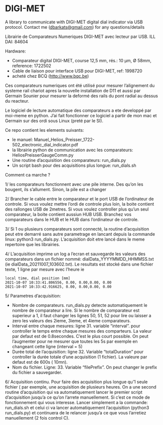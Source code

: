 # DIGI-MET
A library to communicate with DIGI-MET digital dial indicator via USB protocol. Contact me (dbarkats@gmail.com) for any questions/details

Librairie de Comparateurs  Numeriques DIGI-MET avec lecteur par USB.
ILL DAI: 84604

Hardware:
 - Comparateur digital DIGI-MET, course 12,5 mm, rés.: 10 μm, Ø 58mm, reference: 1722502
 - Cable de liaison pour interface USB pour DIGI-MET, ref: 1998720
 - acheté chez BCQ (http://www.bqc.be)

Ces comparateurs numeriques ont été utilisé pour mesurer l’alignement du systeme rail chariot apres la nouvelle installation de D11 et aussi par Germain Sounier pour mesurer la deformé des rails du pont radial au dessus du reacteur.

Le logiciel de lecture automatique des comparateurs a ete developpé par moi-meme en python.  J’ai fait fonctionner ce logiciel a partir de mon mac et Germain sur des ordi sous Linux (preté par le SI).

Ce repo contient les elements suivants:
 - le manuel: Manuel_Helios_Preisser_1722-502_electronic_dial_indicator.pdf
 - la librairie python de communication avec les comparateurs: HeliosPreisserGaugeComm.py
 - Une routine d’acquisition des comparateurs: run_dials.py
 - Un script bash pour des acquisitions plus longue: run_dials.sh

Comment ca marche ?

 1/ les comparateurs fonctionnent avec une pile interne. Des qu’on les bougent, ils s’allument. Sinon, la pile est a changer
   
 2/ Brancher le cable entre le comparateur et le port USB de  l’ordinateur de controle. Si vous voulez mettre l’ordi de controle plus loin, la boite contient des rallonges USB de 2metres. Si vous voulez controller plus qu’un seul comparateur, la boite contient aussiun HUB USB. Branchez vos comparateurs dans le HUB et le HUB dans l’ordinateur de controle.
 
 3/ Si 1 ou plusieurs comparateurs sont connecté, la routine d’acquisition peut etre demarré sans autre parametrage en lancant depuis la commande linux: python3 run_dials.py. L’acquisition doit etre lancé dans le meme repertoire que les librairies.
 
 4/ L’acquisition imprime un log a l’ecran et sauvegarde les valeurs des comparateurs dans un fichier nommé: dialData_YYYYMMDD_HHMMSS.txt (ie dialData_20211007_103602.txt). Le resultats est stocké dans une fichier texte, 1 ligne par mesure avec l’heure ie
 
 	local time, dial position [mm] 
	2021-10-07 10:33:41.806556, 0.00, 0.00,0.00, 0.00 
	2021-10-07 10:33:42.916625, 0.00, 0.00,0.00, 0.00

  5/ Parametres d’acquisition:
 - Nombre de comparateurs. run_dials.py detecte automatiquement le nombre de comparateur a lire. Si le nombre de comparateur est superieur a 1, il faut changer les lignes 50, 51, 52 pour lire ou laisser a zero les valeurs des 2ieme, 3ieme, et 4ieme comparateurs.
 - Interval entre chaque mesures: ligne 31. variable “interval”.  pour controller le temps entre chaque mesures des comparteurs. La valeur par defaut est de 0.8secondes. C’est le plus court possible. On peut l’augmenter pour ne mesurer que toutes les 5s  par exemple en changeant cette ligne (interval = 5)
 - Durée total de l’acquisition: ligne 32. Variable “totalDuration” pour controller la durée totale d’une acquisition (1 fichier). La valeure par defaut est de 600s ( 10mn).
 - Nom du fichier. Ligne: 33. Variable “filePrefix”. On peut changer le prefix du fichier a sauvegarder.

 6/ Acquisition continu. Pour faire des acquisition plus longue qu’1 seule fichier ( par exemple, une acquisition de plusieurs heures. On a une second routine d’acquisition  qui va automatiquement lancer le premier script d’acquisition  jusqu’a ce qu’on l’arrete manuellement.  Si c’est ce mode de fonctionnement qui vous interesse. Lancer simplement a la commande: run_dials.sh et celui ci va lancer automatiquement l’acquisition (python3 run_dials.py) et continuera de le relancer jusqu’a ce que vous l’arretiez manuellement (2 fois control C).
